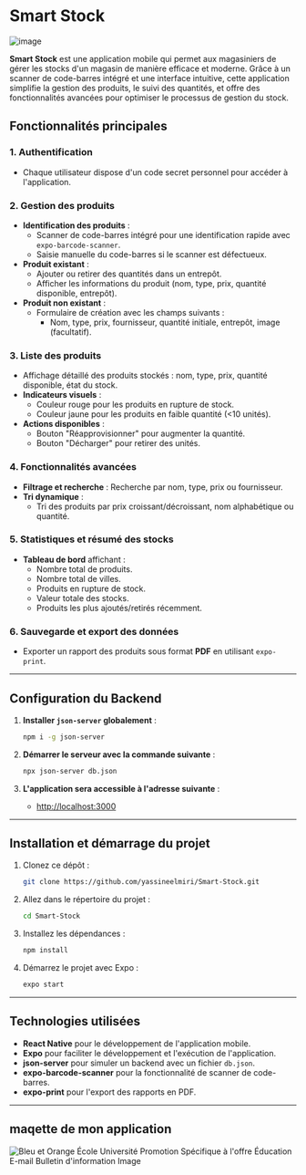 ﻿# Smart Stock

![image](https://github.com/user-attachments/assets/5459af5a-ed17-4249-9b6d-f5952bf4b49b)


**Smart Stock** est une application mobile qui permet aux magasiniers de gérer les stocks d'un magasin de manière efficace et moderne. Grâce à un scanner de code-barres intégré et une interface intuitive, cette application simplifie la gestion des produits, le suivi des quantités, et offre des fonctionnalités avancées pour optimiser le processus de gestion du stock.

## Fonctionnalités principales

### 1. Authentification
- Chaque utilisateur dispose d'un code secret personnel pour accéder à l'application.
  
### 2. Gestion des produits
- **Identification des produits** : 
  - Scanner de code-barres intégré pour une identification rapide avec `expo-barcode-scanner`.
  - Saisie manuelle du code-barres si le scanner est défectueux.
- **Produit existant** :
  - Ajouter ou retirer des quantités dans un entrepôt.
  - Afficher les informations du produit (nom, type, prix, quantité disponible, entrepôt).
- **Produit non existant** :
  - Formulaire de création avec les champs suivants :
    - Nom, type, prix, fournisseur, quantité initiale, entrepôt, image (facultatif).

### 3. Liste des produits
- Affichage détaillé des produits stockés : nom, type, prix, quantité disponible, état du stock.
- **Indicateurs visuels** :
  - Couleur rouge pour les produits en rupture de stock.
  - Couleur jaune pour les produits en faible quantité (<10 unités).
- **Actions disponibles** :
  - Bouton "Réapprovisionner" pour augmenter la quantité.
  - Bouton "Décharger" pour retirer des unités.

### 4. Fonctionnalités avancées
- **Filtrage et recherche** : Recherche par nom, type, prix ou fournisseur.
- **Tri dynamique** : 
  - Tri des produits par prix croissant/décroissant, nom alphabétique ou quantité.

### 5. Statistiques et résumé des stocks
- **Tableau de bord** affichant :
  - Nombre total de produits.
  - Nombre total de villes.
  - Produits en rupture de stock.
  - Valeur totale des stocks.
  - Produits les plus ajoutés/retirés récemment.

### 6. Sauvegarde et export des données
- Exporter un rapport des produits sous format **PDF** en utilisant `expo-print`.

---

## Configuration du Backend

1. **Installer `json-server` globalement** :
   ```bash
   npm i -g json-server
   ```

2. **Démarrer le serveur avec la commande suivante** :
   ```bash
   npx json-server db.json
   ```

3. **L'application sera accessible à l'adresse suivante** :
   - [http://localhost:3000](http://localhost:3000)

---

## Installation et démarrage du projet

1. Clonez ce dépôt :
   ```bash
   git clone https://github.com/yassineelmiri/Smart-Stock.git
   ```

2. Allez dans le répertoire du projet :
   ```bash
   cd Smart-Stock
   ```

3. Installez les dépendances :
   ```bash
   npm install
   ```

4. Démarrez le projet avec Expo :
   ```bash
   expo start
   ```

---

## Technologies utilisées

- **React Native** pour le développement de l'application mobile.
- **Expo** pour faciliter le développement et l'exécution de l'application.
- **json-server** pour simuler un backend avec un fichier `db.json`.
- **expo-barcode-scanner** pour la fonctionnalité de scanner de code-barres.
- **expo-print** pour l'export des rapports en PDF.

---

## maqette de mon application

![Bleu et Orange École  Université Promotion Spécifique à l'offre Éducation E-mail Bulletin d'information Image](https://github.com/user-attachments/assets/979c7bcf-dbc1-4f32-9d88-83b16f53dad5)

